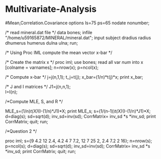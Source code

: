 # Multivariate-Analysis
#Mean,Correlation.Covariance
options ls=75 ps=65 nodate nonumber;  
 
/* read mineral.dat file */ 
data bones; 
infile "/home/u59165872/MINERAL/mineral.dat"; 
input subject dradius radius dhumerus humerus dulna ulna; 
run; 
 
/* Using Proc IML compute the mean vector x-bar */ 
 
/* Create the matrix x */ 
proc iml; 
  use bones; 
  read all var _num_ into x [colname = varnames]; 
  n=nrow(x); p=ncol(x); 
 
/* Compute x-bar */ 
j=j(n,1,1); 
t_j=t(j); 
x_bar=(1/n)*t(j)*x; 
print x_bar; 
 
/* J and I matrices */ 
J1=j(n,n,1);  
I=I(n); 
 
/*Compute MLE, S, and R */ 
 
MLE_s=(1/n)*t(X)*(I-(1/n)*J1)*X; print MLE_s; 
s=(1/(n-1))*t(X)*(I-(1/n)*J1)*X; 
d=diag(s); 
sd=sqrt(d); 
inv_sd=inv(sd); 
CorrMatrix= inv_sd *s *inv_sd; print CorrMatrix; 
quit; 
run; 
 
/*Question 2 */ 
 
proc iml; 
s={9 4.2 12 2.4, 4.2 4 7 7.2, 12 7 25 2, 2.4 7.2 2 16}; 
n=nrow(s); p=ncol(s); 
d=diag(s); 
sd=sqrt(d); 
inv_sd=inv(sd); 
CorrMatrix= inv_sd *s *inv_sd; print CorrMatrix; 
quit; 
run;
